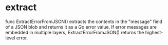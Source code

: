 # extract
func ExtractErrorFromJSON() extracts the contents in the "message" field of a JSON blob and returns it as a Go error value. If error messages are embedded in multiple layers, ExtractErrorFromJSON() returns the highest-level error.
